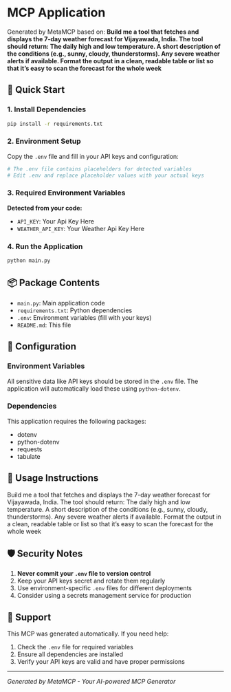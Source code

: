 # MCP Application

Generated by MetaMCP based on: **Build me a tool that fetches and displays the 7-day weather forecast for Vijayawada, India. The tool should return: The daily high and low temperature. A short description of the conditions (e.g., sunny, cloudy, thunderstorms). Any severe weather alerts if available. Format the output in a clean, readable table or list so that it’s easy to scan the forecast for the whole week**

## 🚀 Quick Start

### 1. Install Dependencies
```bash
pip install -r requirements.txt
```

### 2. Environment Setup
Copy the `.env` file and fill in your API keys and configuration:

```bash
# The .env file contains placeholders for detected variables
# Edit .env and replace placeholder values with your actual keys
```

### 3. Required Environment Variables

**Detected from your code:**
- `API_KEY`: Your Api Key Here
- `WEATHER_API_KEY`: Your Weather Api Key Here

### 4. Run the Application
```bash
python main.py
```

## 📦 Package Contents

- `main.py`: Main application code
- `requirements.txt`: Python dependencies  
- `.env`: Environment variables (fill with your keys)
- `README.md`: This file

## 🔧 Configuration

### Environment Variables
All sensitive data like API keys should be stored in the `.env` file. The application will automatically load these using `python-dotenv`.

### Dependencies
This application requires the following packages:
- dotenv
- python-dotenv
- requests
- tabulate


## 📝 Usage Instructions

Build me a tool that fetches and displays the 7-day weather forecast for Vijayawada, India. The tool should return: The daily high and low temperature. A short description of the conditions (e.g., sunny, cloudy, thunderstorms). Any severe weather alerts if available. Format the output in a clean, readable table or list so that it’s easy to scan the forecast for the whole week

## 🛡️ Security Notes

1. **Never commit your `.env` file to version control**
2. Keep your API keys secret and rotate them regularly
3. Use environment-specific `.env` files for different deployments
4. Consider using a secrets management service for production

## 🤝 Support

This MCP was generated automatically. If you need help:
1. Check the `.env` file for required variables
2. Ensure all dependencies are installed
3. Verify your API keys are valid and have proper permissions

---
*Generated by MetaMCP - Your AI-powered MCP Generator*
